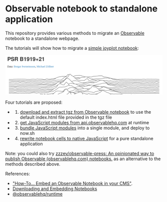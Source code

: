 # Observable notebook to standalone application

This repository provides various methods to migrate an
[Observable](https://observablehq.com/) notebook to a standalone webpage.

The tutorials will show how to migrate a
[simple joyplot notebook](https://observablehq.com/@mbostock/psr-b1919-21):

![Screenshot of a joyplot notebook](./assets/joyplot.png)

Four tutorials are proposed:

- 1. [download and extract tgz from Observable notebook](./1_default_observable_export/README.md)
     to use the default index.html file provided in the tgz file
- 2. [get JavaScript modules from api.observablehq.com](./2_request_observable_api/README.md)
     at runtime
- 3. [bundle JavaScript modules](./3_bundle_js_module_and_deploy) into a single
     module, and deploy to now.sh
- 4. [rewrite notebook cells to native JavaScript](./4_rewrite_code/README.md)
     for a pure standalone application

Note: you could also try
[zzzev/observable-press: An opinionated way to publish Observable (observablehq.com) notebooks.](https://github.com/zzzev/observable-press)
as an alternative to the methods described above.

References:

- ["How-To… Embed an Observable Notebook in your CMS"](https://visionscarto.net/observable-jekyll/).
- [Downloading and Embedding Notebooks](https://observablehq.com/@observablehq/downloading-and-embedding-notebooks)
- [@observablehq/runtime](https://github.com/observablehq/runtime/blob/master/README.md)
